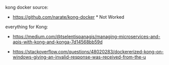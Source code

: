kong docker source:
- https://github.com/narate/kong-docker * Not Worked

everything for Kong:
- https://medium.com/@tselentispanagis/managing-microservices-and-apis-with-kong-and-konga-7d14568bb59d

- https://stackoverflow.com/questions/48020283/dockererized-kong-on-windows-giving-an-invalid-response-was-received-from-the-u
